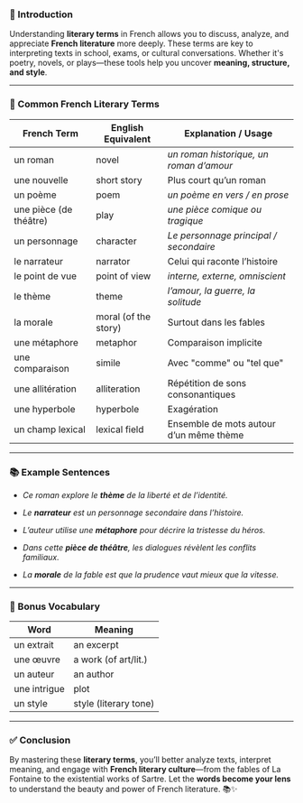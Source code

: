 
### 🎯 Introduction

Understanding **literary terms** in French allows you to discuss, analyze, and appreciate **French literature** more deeply. These terms are key to interpreting texts in school, exams, or cultural conversations. Whether it's poetry, novels, or plays—these tools help you uncover **meaning, structure, and style**.

---

### 📘 Common French Literary Terms

|French Term|English Equivalent|Explanation / Usage|
|---|---|---|
|un roman|novel|_un roman historique, un roman d’amour_|
|une nouvelle|short story|Plus court qu’un roman|
|un poème|poem|_un poème en vers / en prose_|
|une pièce (de théâtre)|play|_une pièce comique ou tragique_|
|un personnage|character|_Le personnage principal / secondaire_|
|le narrateur|narrator|Celui qui raconte l’histoire|
|le point de vue|point of view|_interne, externe, omniscient_|
|le thème|theme|_l’amour, la guerre, la solitude_|
|la morale|moral (of the story)|Surtout dans les fables|
|une métaphore|metaphor|Comparaison implicite|
|une comparaison|simile|Avec "comme" ou "tel que"|
|une allitération|alliteration|Répétition de sons consonantiques|
|une hyperbole|hyperbole|Exagération|
|un champ lexical|lexical field|Ensemble de mots autour d’un même thème|

---

### 📚 Example Sentences

- _Ce roman explore le **thème** de la liberté et de l’identité._
    
- _Le **narrateur** est un personnage secondaire dans l’histoire._
    
- _L’auteur utilise une **métaphore** pour décrire la tristesse du héros._
    
- _Dans cette **pièce de théâtre**, les dialogues révèlent les conflits familiaux._
    
- _La **morale** de la fable est que la prudence vaut mieux que la vitesse._
    

---

### 🧠 Bonus Vocabulary

|Word|Meaning|
|---|---|
|un extrait|an excerpt|
|une œuvre|a work (of art/lit.)|
|un auteur|an author|
|une intrigue|plot|
|un style|style (literary tone)|

---

### ✅ Conclusion

By mastering these **literary terms**, you’ll better analyze texts, interpret meaning, and engage with **French literary culture**—from the fables of La Fontaine to the existential works of Sartre. Let the **words become your lens** to understand the beauty and power of French literature. 📚✨